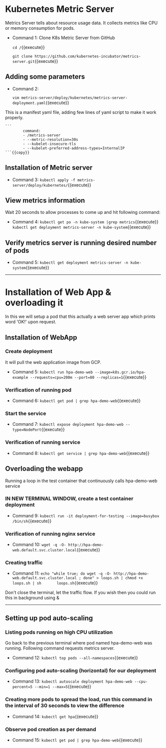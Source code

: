 # Kubernetes Metric Server
  Metrics Server tells about resource usage data. It collects metrics like CPU or memory consumption for pods.
  - Command 1: Clone K8s Metric Server from GitHub
    
    `cd /`{{execute}}<br/>
    
    `git clone https://github.com/kubernetes-incubator/metrics-server.git`{{execute}}

## Adding some parameters
  - Command 2: 
    
    `vim metrics-server/deploy/kubernetes/metrics-server-deployment.yaml`{{execute}}
  
  This is a manifest yaml file, adding few lines of yaml script to make it work properly.
    
    ```
            command:
            - /metrics-server
            - --metric-resolution=30s
            - --kubelet-insecure-tls
            - --kubelet-preferred-address-types=InternalIP
    ```{{copy}}
    
## Installation of Metric server
  - Command 3: 
  `kubectl apply -f metrics-server/deploy/kubernetes/`{{execute}}

## View metrics information 
  Wait 20 seconds to allow processes to come up and hit following command:
  - Command 4: 
  `kubectl get po -n kube-system |grep metrics`{{execute}}
  `kubectl get deployment metrics-server -n kube-system`{{execute}}
  
## Verify metrics server is running desired number of pods
   - Command 5:
   `kubectl get deployment metrics-server -n kube-system`{{execute}}

---------------------
  
# Installation of Web App & overloading it
In this we will setup a pod that this actually a web server app which prints word 'OK!' upon request.

## Installation of WebApp

### Create deployment 
It will pull the web application image from GCP.
  - Command 5: 
  `kubectl run hpa-demo-web --image=k8s.gcr.io/hpa-example --requests=cpu=200m --port=80 --replicas=1`{{execute}}

### Verification of running pod 
  - Command 6: 
  `kubectl get pod | grep hpa-demo-web`{{execute}}
  
### Start the service
  - Command 7: 
  	`kubectl expose deployment hpa-demo-web --type=NodePort`{{execute}}

### Verification of running service
  - Command 8: 
    `kubectl get service | grep hpa-demo-web`{{execute}}

## Overloading the webapp
Running a loop in the test container that continuously calls hpa-demo-web service

### IN NEW TERMINAL WINDOW, create a test container deployment
  - Command 9: 
  `kubectl run -it deployment-for-testing --image=busybox /bin/sh`{{execute}}

### Verification of running nginx service
  - Command 10:
  `wget -q -O- http://hpa-demo-web.default.svc.cluster.local`{{execute}}

### Creating traffic
  - Command 11:
  `echo "while true; do wget -q -O- http://hpa-demo-web.default.svc.cluster.local ; done" > loops.sh | chmod +x loops.sh | sh       loops.sh`{{execute}}

Don't close the terminal, let the traffic flow. If you wish then you could run this in background using &

-----------------------------------
## Setting up pod auto-scaling

### Listing pods running on high CPU utilization
Go back to the previous terminal where pod named hpa-demo-web was running. Following command requests metrics server.
  - Command 12:
  `kubectl top pods --all-namespaces`{{execute}}
  
### Configuring pod auto-scaling (horizontal) for our deployment 
   - Command 13:
   `kubectl autoscale deployment hpa-demo-web --cpu-percent=5 --min=1 --max=5`{{execute}}
   
### Creating more pods to spread the load, run this command in the interval of 30 seconds to view the difference
   - Command 14: 
   `kubectl get hpa`{{execute}}

### Observe pod creation as per demand 
   - Command 15:
   `kubectl get pod | grep hpa-demo-web`{{execute}}
